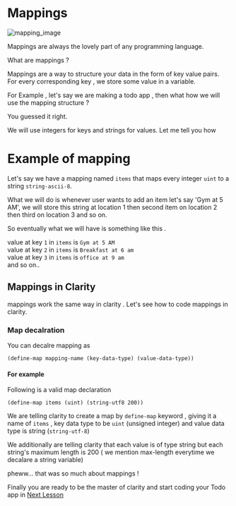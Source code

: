 # Mappings

![mapping_image](https://www.edureka.co/blog/wp-content/uploads/2019/09/img-recreate-01-1.jpg)

Mappings are always the lovely part of any programming language. <br/>

What are mappings ?

Mappings are a way to structure your data in the form of key value pairs.
For every corresponding key , we store some value in a variable.

For Example , let's say we are making a todo app , then what how we will use the mapping structure ?

You guessed it right.

We will use integers for keys and strings for values.
Let me tell you how 

# Example of mapping

Let's say we have a mapping named `items` that maps every integer `uint` to a string `string-ascii-8`.

What we will do is whenever user wants to add an item let's say 'Gym at 5 AM',
we will store this string at location 1
then second item on location 2 
then third on location 3 and so on.

So eventually what we will have is something like this .

value at key `1` in `items` is  `Gym at 5 AM` <br/>
value at key `2` in `items` is  `Breakfast at 6 am` <br/>
value at key `3` in `items` is  `office at 9 am` <br/>
and so on..


## Mappings in Clarity
mappings work the same way in clarity .
Let's see how to code mappings in clarity.

### Map decalration
You can decalre mapping as 

```clarity
(define-map mapping-name (key-data-type) (value-data-type))
```

####  For example
Following is a valid map declaration

```clarity
(define-map items (uint) (string-utf8 200))
```

We are telling clarity to create a map by `define-map` keyword ,  giving it a name of `items` , key data type to be `uint` (unsigned integer) and value data type is string (`string-utf-8`)

We additionally are telling clarity that each value is of type string but each string's maximum length is 200 ( we mention max-length everytime we decalare a string variable)

pheww...
that was so much about mappings !

Finally you are ready to be the master of clarity and start coding your Todo app
in [Next Lesson](./MakingFinalProject.md)
